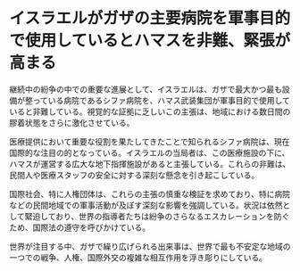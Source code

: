 # イスラエルがガザの主要病院を軍事目的で使用しているとハマスを非難、緊張が高まる

継続中の紛争の中での重要な進展として、イスラエルは、ガザで最大かつ最も設備が整っている病院であるシファ病院を、ハマス武装集団が軍事目的で使用していると非難している。視覚的な証拠に乏しいこの主張は、地域における数日間の膠着状態をさらに激化させている。

医療提供において重要な役割を果たしてきたことで知られるシファ病院は、現在国際的な注目の的となっている。イスラエルの当局者は、この医療施設の下に、ハマスが運営する広大な地下指揮施設があると主張している。これらの非難は、民間人や医療スタッフの安全に対する深刻な懸念を引き起こしている。

国際社会、特に人権団体は、これらの主張の慎重な検証を求めており、特に病院などの民間地域での軍事活動が及ぼす深刻な影響を強調している。状況は依然として緊迫しており、世界の指導者たちは紛争のさらなるエスカレーションを防ぐため、国際法の遵守を呼びかけている。

世界が注目する中、ガザで繰り広げられる出来事は、世界で最も不安定な地域の一つでの戦争、人権、国際外交の複雑な相互作用を浮き彫りにしている。
